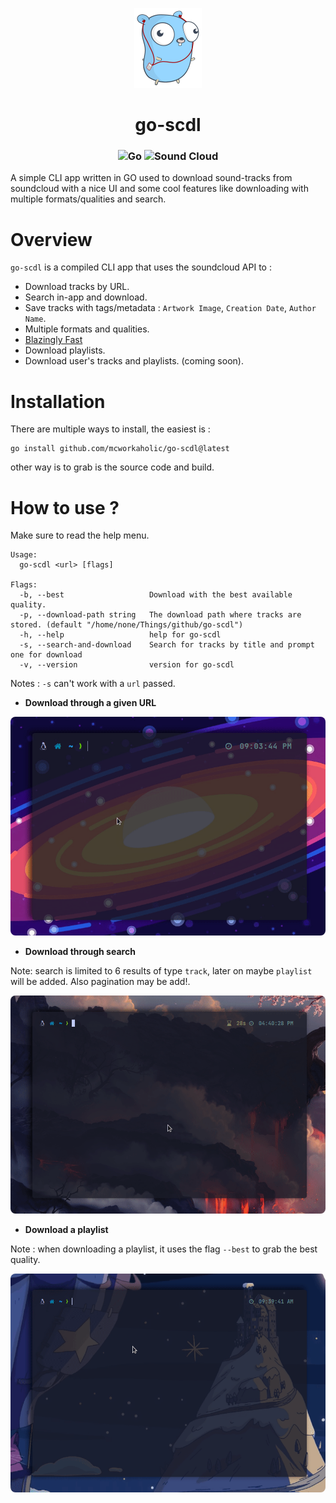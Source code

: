 <p align="center">
    <img src="assets/go-sound.png"alt="goandsoundcloud">
</p>  


<h1 align="center">
go-scdl 
</h1>

<h3 align="center">

![Go](https://img.shields.io/badge/go-%2300ADD8.svg?style=for-the-badge&logo=go&logoColor=white)
![Sound Cloud](https://img.shields.io/badge/sound%20cloud-FF5500?style=for-the-badge&logo=soundcloud&logoColor=white)

</h3>
A simple CLI app written in GO used to download sound-tracks from soundcloud with a nice UI and some cool features like downloading with multiple formats/qualities and search.

# Overview

`go-scdl` is a compiled CLI app that uses the soundcloud API to :

- Download tracks by URL.
- Search in-app and download.
- Save tracks with tags/metadata : `Artwork Image`, `Creation Date`, `Author Name`.
- Multiple formats and qualities.
- [Blazingly Fast](https://youtu.be/Z0GX2mTUtfo)
- Download playlists.
- Download user's tracks and playlists. (coming soon).

# Installation

There are multiple ways to install, the easiest is :
```
go install github.com/mcworkaholic/go-scdl@latest
```
other way is to grab is the source code and build.

# How to use ?

Make sure to read the help menu.

```
Usage:
  go-scdl <url> [flags]

Flags:
  -b, --best                   Download with the best available quality.
  -p, --download-path string   The download path where tracks are stored. (default "/home/none/Things/github/go-scdl")
  -h, --help                   help for go-scdl
  -s, --search-and-download    Search for tracks by title and prompt one for download 
  -v, --version                version for go-scdl
```

Notes : `-s` can't work with a `url` passed.

- **Download through a given URL**
<p align="center">
    <img src="assets/go-scdl-github.gif" style="border-radius:8px" alt="goandsoundcloud">
</p>

- **Download through search**

Note: search is limited to 6 results of type `track`, later on maybe `playlist` will be added. Also pagination may be add!.

<p align="center">
    <img src="assets/download-search-short.gif" style="border-radius:8px" alt="goandsoundcloud">
</p>

- **Download a playlist**

Note : when downloading a playlist, it uses the flag `--best` to grab the best quality.

<p align="center">
    <img src="assets/playlist-download.gif" style="border-radius:8px" alt="goandsoundcloud">
</p>
